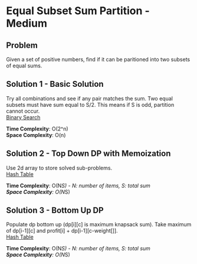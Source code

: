 # Equal Subset Sum Partition - Medium

## Problem
Given a set of positive numbers, find if it can be paritioned into two subsets of equal sums.

## Solution 1 - Basic Solution
Try all combinations and see if any pair matches the sum. Two equal subsets must have sum equal to S/2. This means if S is odd, partition cannot occur. <br />
[Binary Search](https://github.com/jecjung520/Algorithm/blob/main/Two%20Pointers/Pair%20with%20Target%20Sum%20-%20Easy/targetSum1.cc)

**Time Complexity**: O(2^n) <br />
**Space Complexity**: O(n)

## Solution 2 - Top Down DP with Memoization
Use 2d array to store solved sub-problems. <br />
[Hash Table](https://github.com/jecjung520/Algorithm/blob/main/Two%20Pointers/Pair%20with%20Target%20Sum%20-%20Easy/targetSum2.cc)

**Time Complexity**: O(N*S) - N: number of items, S: total sum <br />
**Space Complexity**: O(N*S)

## Solution 3 - Bottom Up DP
Populate dp bottom up (dp[i][c] is maximum knapsack sum). Take maximum of dp[i-1][c] and profit[i] + dp[i-1][c-weight[]]. <br />
[Hash Table](https://github.com/jecjung520/Algorithm/blob/main/Two%20Pointers/Pair%20with%20Target%20Sum%20-%20Easy/targetSum2.cc)

**Time Complexity**: O(N*S) - N: number of items, S: total sum <br />
**Space Complexity**: O(N*S)